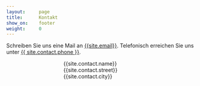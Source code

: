 ```yaml
---
layout:     page
title:      Kontakt
show_on:    footer
weight:     0
---
```


Schreiben Sie uns eine Mail an <a href="mailto:{{site.email}}">{{site.email}}</a>. Telefonisch erreichen Sie uns unter <a href="tel:{{ site.contact.phone }}">{{ site.contact.phone }}</a>.

<div style="width: 40%; margin: auto">
  {{site.contact.name}}<br>
  {{site.contact.street}}<br>
  {{site.contact.city}}<br>
</div>
